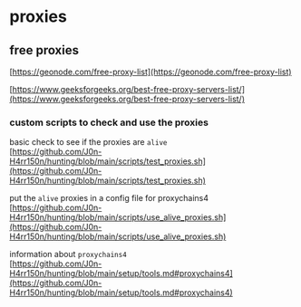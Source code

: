 # proxies  

## free proxies  
[https://geonode.com/free-proxy-list](https://geonode.com/free-proxy-list)  

[https://www.geeksforgeeks.org/best-free-proxy-servers-list/](https://www.geeksforgeeks.org/best-free-proxy-servers-list/)  

### custom scripts to check and use the proxies  

basic check to see if the proxies are `alive`  
[https://github.com/J0n-H4rr150n/hunting/blob/main/scripts/test_proxies.sh](https://github.com/J0n-H4rr150n/hunting/blob/main/scripts/test_proxies.sh)  

put the `alive` proxies in a config file for proxychains4  
[https://github.com/J0n-H4rr150n/hunting/blob/main/scripts/use_alive_proxies.sh](https://github.com/J0n-H4rr150n/hunting/blob/main/scripts/use_alive_proxies.sh)  

information about `proxychains4`  
[https://github.com/J0n-H4rr150n/hunting/blob/main/setup/tools.md#proxychains4](https://github.com/J0n-H4rr150n/hunting/blob/main/setup/tools.md#proxychains4)  

